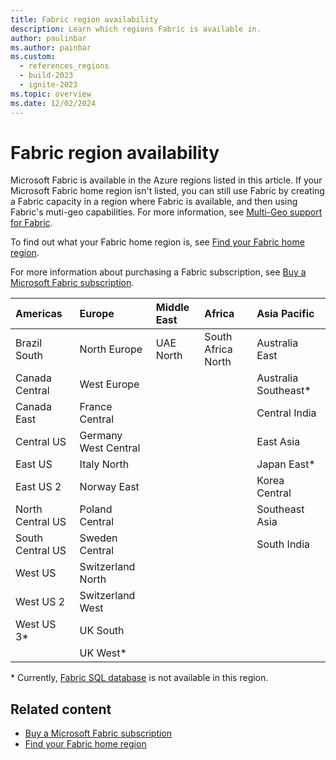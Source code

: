 ```yaml
---
title: Fabric region availability
description: Learn which regions Fabric is available in.
author: paulinbar
ms.author: painbar
ms.custom:
  - references_regions
  - build-2023
  - ignite-2023
ms.topic: overview
ms.date: 12/02/2024
---
```


# Fabric region availability

Microsoft Fabric is available in the Azure regions listed in this article. If your Microsoft Fabric home region isn't listed, you can still use Fabric by creating a Fabric capacity in a region where Fabric is available, and then using Fabric's muti-geo capabilities. For more information, see [Multi-Geo support for Fabric](./service-admin-premium-multi-geo.md).

To find out what your Fabric home region is, see [Find your Fabric home region](./find-fabric-home-region.md).

For more information about purchasing a Fabric subscription, see [Buy a Microsoft Fabric subscription](../enterprise/buy-subscription.md).

| Americas          | Europe              | Middle East | Africa             | Asia Pacific       |
|:------------------|:--------------------|:------------|:-------------------|:-------------------|
| Brazil South      | North Europe        | UAE North   | South Africa North | Australia East     |
| Canada Central    | West Europe         |             |                    | Australia Southeast\*|
| Canada East       | France Central      |             |                    | Central India      |
| Central US        | Germany West Central|             |                    | East Asia          |
| East US           | Italy North         |             |                    | Japan East\*         |
| East US 2         | Norway East         |             |                    | Korea Central      |
| North Central US  | Poland Central      |             |                    | Southeast Asia     |
| South Central US  | Sweden Central      |             |                    | South India        |
| West US           | Switzerland North   |             |                    |                    |
| West US 2         | Switzerland West    |             |                    |                    |
| West US 3\*         | UK South            |             |                    |                    |
|                   | UK West\*             |             |                    |                    |

\* Currently, [Fabric SQL database](../database/sql/overview.md) is not available in this region.

## Related content

* [Buy a Microsoft Fabric subscription](../enterprise/buy-subscription.md)
* [Find your Fabric home region](./find-fabric-home-region.md)
